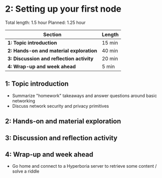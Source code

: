 # 2: Setting up your first node 

Total length:  1.5 hour
Planned:      1.25 hour

| **Section**                                        | **Length** |
|----------------------------------------------------|------------|
| **1: Topic introduction**                          | 15 min     |
| **2: Hands-on and material exploration**           | 40 min     |
| **3: Discussion and reflection activity**          | 20 min     |
| **4: Wrap-up and week ahead**                      | 5 min      |

## 1: Topic introduction

- Summarize "homework" takeaways and answer questions around basic networking
- Discuss network security and privacy primitives

## 2: Hands-on and material exploration



## 3: Discussion and reflection activity



## 4: Wrap-up and week ahead

- Go home and connect to a Hyperboria server to retrieve some content / solve a riddle